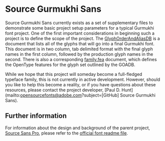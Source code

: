 # Source Gurmukhi Sans

Source Gurmukhi Sans currently exists as a set of supplementary files to demonstrate some basic project setup parameters for a typical Gurmukhi font project. One of the first important considerations in beginning such a project is to define the scope of the project. The [GlyphOrderAndAliasDB](https://github.com/adobe-fonts/source-Gurmukhi-sans/blob/master/GlyphOrderAndAliasDB) is a document that lists all of the glyphs that will go into a final Gurmukhi font. This document is in two column, tab delimited format with the final glyph names in the first column, followed by the production glyph names in the second. There is also a corresponding [family.fea](https://github.com/adobe-fonts/source-Gurmukhi-sans/blob/master/family.fea) document, which defines the OpenType features for the glyph set outlined by the GOADB.

While we hope that this project will someday become a full-fledged typeface family, this is not currently in active development. However, should you like to help this become a reality, or if you have questions about these resources, please contact the project developer, [Paul D. Hunt](mailto:opensourcefonts@adobe.com?subject=[GitHub] Source Gurmukhi Sans).

## Further information

For information about the design and background of the parent project, [Source Sans Pro](https://github.com/adobe-fonts/source-sans-pro), please refer to the [official font readme file](https://rawgit.com/adobe-fonts/source-sans-pro/master/SourceSansProReadMe.html).
